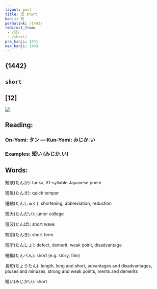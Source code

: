 ```yaml
---
layout: post
title: 短 short
kanji: 短
permalink: /1442/
redirect_from:
 - /短/
 - /short/
pre_kanji: 1441
nex_kanji: 1443
---
```


## {1442}

## `short`

## [12]

<div class="stroke"><img src="E79FAD.png" /></div>

## Reading:

### On-Yomi: タン &mdash; Kun-Yomi: みじか.い

### Examples: 短い (みじか.い)

## Words:

短歌(たんか): tanka, 31-syllable Japanese poem

短気(たんき): quick temper

短縮(たんしゅく): shortening, abbreviation, reduction

短大(たんだい): junior college

短波(たんぱ): short wave

短期(たんき): short term

短所(たんしょ): defect, demerit, weak point, disadvantage

短編(たんぺん): short (e.g. story, film)

長短(ちょうたん): length, long and short, advantages and disadvantages, pluses and minuses, strong and weak points, merits and demerits

短い(みじかい): short
